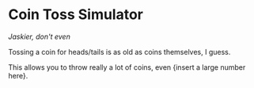 # Coin Toss Simulator

*Jaskier, don't even*

Tossing a coin for heads/tails is as old as coins themselves, I guess.

This allows you to throw really a lot of coins, even {insert a large number here}.
